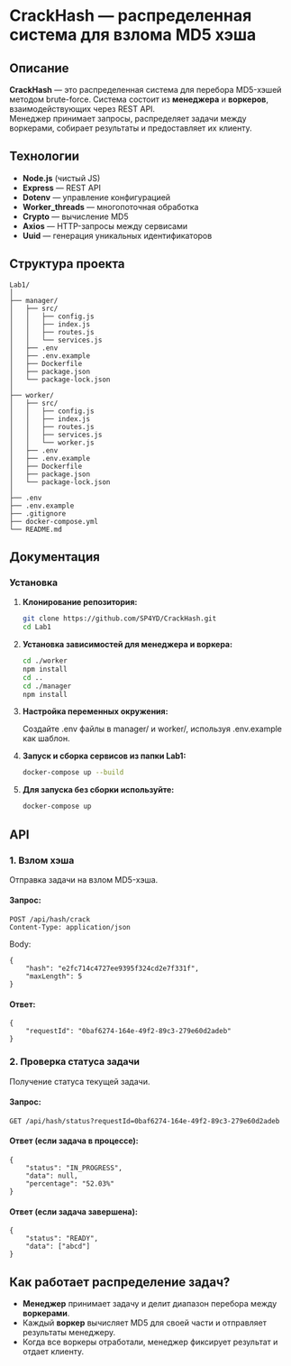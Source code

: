 # CrackHash — распределенная система для взлома MD5 хэша

## Описание  

**CrackHash** — это распределенная система для перебора MD5-хэшей методом brute-force. Система состоит из **менеджера** и **воркеров**, взаимодействующих через REST API.  
Менеджер принимает запросы, распределяет задачи между воркерами, собирает результаты и предоставляет их клиенту.  

## Технологии  

- **Node.js** (чистый JS)  
- **Express** — REST API  
- **Dotenv** — управление конфигурацией  
- **Worker_threads** — многопоточная обработка  
- **Crypto** — вычисление MD5  
- **Axios** — HTTP-запросы между сервисами  
- **Uuid** — генерация уникальных идентификаторов  

## Структура проекта  
```
Lab1/
│
├── manager/              
│   ├── src/
│   │   ├── config.js     
│   │   ├── index.js      
│   │   ├── routes.js     
│   │   └── services.js   
│   ├── .env              
│   ├── .env.example      
│   ├── Dockerfile       
│   ├── package.json      
│   └── package-lock.json
│
├── worker/              
│   ├── src/
│   │   ├── config.js
│   │   ├── index.js
│   │   ├── routes.js
│   │   ├── services.js
│   │   └── worker.js      
│   ├── .env
│   ├── .env.example
│   ├── Dockerfile
│   ├── package.json
│   └── package-lock.json
│
├── .env
├── .env.example
├── .gitignore
├── docker-compose.yml     
└── README.md              
```

## Документация
### Установка  

1. **Клонирование репозитория:**  
    ```sh
    git clone https://github.com/SP4YD/CrackHash.git
    cd Lab1
    ```
2. **Установка зависимостей для менеджера и воркера:**
    ```sh
    cd ./worker
    npm install
    cd ..
    cd ./manager
    npm install
    ```
3. **Настройка переменных окружения:**

    Создайте .env файлы в manager/ и worker/, используя .env.example как шаблон.
4. **Запуск и сборка сервисов из папки Lab1:**
    ```sh
    docker-compose up --build
    ```
5. **Для запуска без сборки используйте:**
    ```sh
    docker-compose up
    ```

## API
### 1. Взлом хэша
Отправка задачи на взлом MD5-хэша.
#### Запрос:
```
POST /api/hash/crack
Content-Type: application/json
```
Body:
```
{
    "hash": "e2fc714c4727ee9395f324cd2e7f331f",
    "maxLength": 5
}
```
#### Ответ:
```
{
    "requestId": "0baf6274-164e-49f2-89c3-279e60d2adeb"
}
```
### 2. Проверка статуса задачи
Получение статуса текущей задачи.
#### Запрос:
```
GET /api/hash/status?requestId=0baf6274-164e-49f2-89c3-279e60d2adeb
```
#### Ответ (если задача в процессе):
```
{
    "status": "IN_PROGRESS",
    "data": null,
    "percentage": "52.03%"
}
```
#### Ответ (если задача завершена):
```
{
    "status": "READY",
    "data": ["abcd"]
}
```

## Как работает распределение задач?  

- **Менеджер** принимает задачу и делит диапазон перебора между **воркерами**.  
- Каждый **воркер** вычисляет MD5 для своей части и отправляет результаты менеджеру.  
- Когда все воркеры отработали, менеджер фиксирует результат и отдает клиенту.  